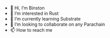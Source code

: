 - 👋 Hi, I’m Binston
- 👀 I’m interested in Rust
- 🌱 I’m currently learning Substrate
- 💞️ I’m looking to collaborate on any Parachain
- 📫 How to reach me 

<!---
sukhael/sukhael is a ✨ special ✨ repository because its `README.md` (this file) appears on your GitHub profile.
You can click the Preview link to take a look at your changes.
--->

